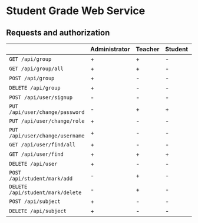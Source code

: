 # Student Grade Web Service

## Requests and authorization

|                                   | Administrator | Teacher | Student | Anonymous |
|:----------------------------------|:--------------|:--------|:--------|:----------|
| `GET /api/group`                  | +             | +       | -       | -         |
| `GET /api/group/all`              | +             | +       | -       | -         |
| `POST /api/group`                 | +             | -       | -       | -         |
| `DELETE /api/group`               | +             | -       | -       | -         |
| `POST /api/user/signup`           | -             | -       | -       | +         |
| `PUT /api/user/change/password`   | -             | +       | +       | -         |
| `PUT /api/user/change/role`       | +             | -       | -       | -         |
| `PUT /api/user/change/username`   | +             | -       | -       | -         |
| `GET /api/user/find/all`          | +             | -       | -       | -         |
| `GET /api/user/find`              | +             | +       | +       | -         |
| `DELETE /api/user`                | +             | -       | -       | -         |
| `POST /api/student/mark/add`      | -             | +       | -       | -         |
| `DELETE /api/student/mark/delete` | -             | +       | -       | -         |
| `POST /api/subject`               | +             | -       | -       | -         |
| `DELETE /api/subject`             | +             | -       | -       | -         |